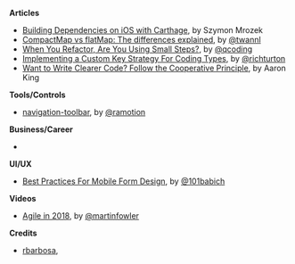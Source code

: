 **Articles**

* [Building Dependencies on iOS with Carthage](https://appunite.com/blog/dependencies-ios-carthage), by Szymon Mrozek
* [CompactMap vs flatMap: The differences explained](https://www.avanderlee.com/swift/compactmap-flatmap-differences-explained/), by [@twannl](https://twitter.com/twannl)
* [When You Refactor, Are You Using Small Steps?](https://qualitycoding.org/refactor-small-steps/), by [@qcoding](https://twitter.com/qcoding)
* [Implementing a Custom Key Strategy For Coding Types](https://martiancraft.com/blog/2018/08/Implementing-custom-key-strategy-for-coding-types/), by [@richturton](https://twitter.com/richturton)
* [Want to Write Clearer Code? Follow the Cooperative Principle](https://spin.atomicobject.com/2018/08/25/cooperative-principle-software/), by Aaron King


**Tools/Controls**

* [navigation-toolbar](https://github.com/Ramotion/navigation-toolbar), by [@ramotion](https://twitter.com/ramotion)

**Business/Career**

* 

**UI/UX**

* [Best Practices For Mobile Form Design](https://www.smashingmagazine.com/2018/08/best-practices-for-mobile-form-design/), by [@101babich](https://twitter.com/101babich)

**Videos**

* [Agile in 2018](https://www.infoq.com/presentations/agile-2018), by [@martinfowler](https://twitter.com/martinfowler)

**Credits**

* [rbarbosa](https://github.com/rbarbosa),
